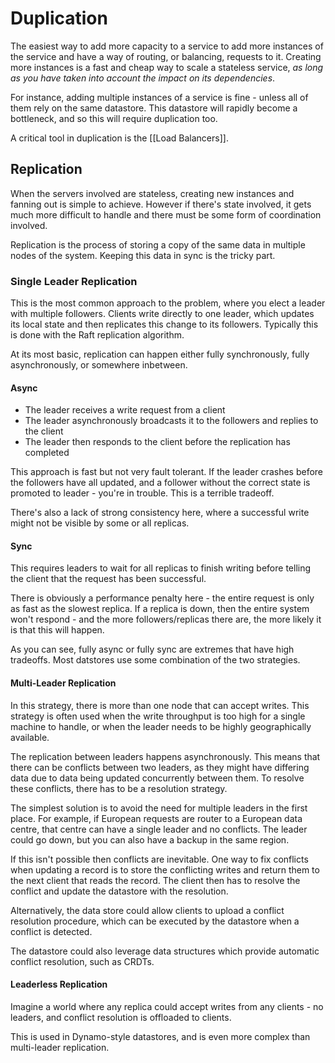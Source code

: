 # Duplication

The easiest way to add more capacity to a service to add more instances of the service and have a way of routing, or balancing, requests to it. Creating more instances is a fast and cheap way to scale a stateless service, _as long as you have taken into account the impact on its dependencies_.

For instance, adding multiple instances of a service is fine - unless all of them rely on the same datastore. This datastore will rapidly become a bottleneck, and so this will require duplication too.

A critical tool in duplication is the [[Load Balancers]].

## Replication
When the servers involved are stateless, creating new instances and fanning out is simple to achieve. However if there's state involved, it gets much more difficult to handle and there must be some form of coordination involved.

Replication is the process of storing a copy of the same data in multiple nodes of the system. Keeping this data in sync is the tricky part.

### Single Leader Replication
This is the most common approach to the problem, where you elect a leader with multiple followers. Clients write directly to one leader, which updates its local state and then replicates this change to its followers. Typically this is done with the Raft replication algorithm.

At its most basic, replication can happen either fully synchronously, fully asynchronously, or somewhere inbetween.

#### Async
- The leader receives a write request from a client
- The leader asynchronously broadcasts it to the followers and replies to the client
- The leader then responds to the client before the replication has completed

This approach is fast but not very fault tolerant. If the leader crashes before the followers have all updated, and a follower without the correct state is promoted to leader - you're in trouble. This is a terrible tradeoff.

There's also a lack of strong consistency here, where a successful write might not be visible by some or all replicas.

#### Sync
This requires leaders to wait for all replicas to finish writing before telling the client that the request has been successful.

There is obviously a performance penalty here - the entire request is only as fast as the slowest replica. If a replica is down, then the entire system won't respond - and the more followers/replicas there are, the more likely it is that this will happen.

As you can see, fully async or fully sync are extremes that have high tradeoffs. Most datstores use some combination of the two strategies.

#### Multi-Leader Replication
In this strategy, there is more than one node that can accept writes. This strategy is often used when the write throughput is too high for a single machine to handle, or when the leader needs to be highly geographically available.

The replication between leaders happens asynchronously. This means that there can be conflicts between two leaders, as they might have differing data due to data being updated concurrently between them. To resolve these conflicts, there has to be a resolution strategy.

The simplest solution is to avoid the need for multiple leaders in the first place. For example, if European requests are router to a European data centre, that centre can have a single leader and no conflicts. The leader could go down, but you can also have a backup in the same region.

If this isn't possible then conflicts are inevitable. One way to fix conflicts when updating a record is to store the conflicting writes and return them to the next client that reads the record. The client then has to resolve the conflict and update the datastore with the resolution.

Alternatively, the data store could allow clients to upload a conflict resolution procedure, which can be executed by the datastore when a conflict is detected.

The datastore could also leverage data structures which provide automatic conflict resolution, such as CRDTs.

#### Leaderless Replication
Imagine a world where any replica could accept writes from any clients - no leaders, and conflict resolution is offloaded to clients.

This is used in Dynamo-style datastores, and is even more complex than multi-leader replication.